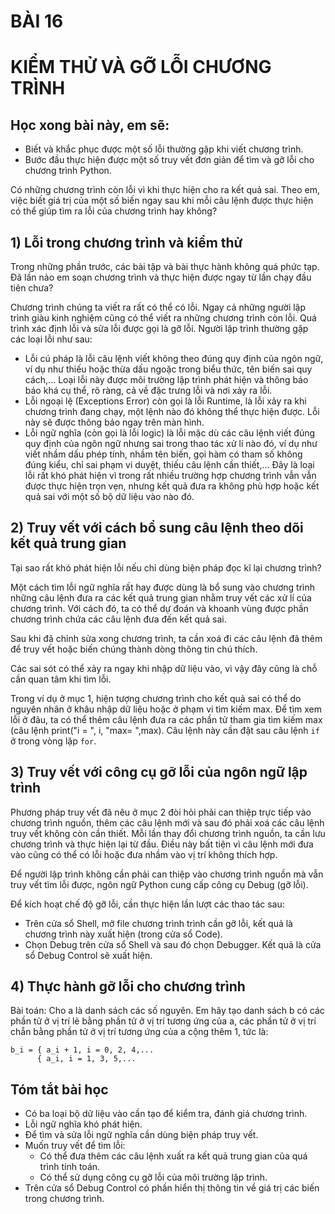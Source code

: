 # BÀI 16
# KIỂM THỬ VÀ GỠ LỖI CHƯƠNG TRÌNH

## Học xong bài này, em sẽ:

- Biết và khắc phục được một số lỗi thường gặp khi viết chương trình.
- Bước đầu thực hiện được một số truy vết đơn giản để tìm và gỡ lỗi cho chương trình Python.

Có những chương trình còn lỗi vì khi thực hiện cho ra kết quả sai. Theo em, việc biết giá trị của một số biến ngay sau khi mỗi câu lệnh được thực hiện có thể giúp tìm ra lỗi của chương trình hay không?

## 1) Lỗi trong chương trình và kiểm thử

Trong những phần trước, các bài tập và bài thực hành không quá phức tạp. Đã lần nào em soạn chương trình và thực hiện được ngay từ lần chạy đầu tiên chưa?

Chương trình chúng ta viết ra rất có thể có lỗi. Ngay cả những người lập trình giàu kinh nghiệm cũng có thể viết ra những chương trình còn lỗi. Quá trình xác định lỗi và sửa lỗi được gọi là gỡ lỗi. Người lập trình thường gặp các loại lỗi như sau:

- Lỗi cú pháp là lỗi câu lệnh viết không theo đúng quy định của ngôn ngữ, ví dụ như thiếu hoặc thừa dấu ngoặc trong biểu thức, tên biến sai quy cách,... Loại lỗi này được môi trường lập trình phát hiện và thông báo báo khá cụ thể, rõ ràng, cả về đặc trưng lỗi và nơi xảy ra lỗi.
- Lỗi ngoại lệ (Exceptions Error) còn gọi là lỗi Runtime, là lỗi xảy ra khi chương trình đang chạy, một lệnh nào đó không thể thực hiện được. Lỗi này sẽ được thông báo ngay trên màn hình.
- Lỗi ngữ nghĩa (còn gọi là lỗi logic) là lỗi mặc dù các câu lệnh viết đúng quy định của ngôn ngữ nhưng sai trong thao tác xử lí nào đó, ví dụ như viết nhầm dấu phép tính, nhầm tên biến, gọi hàm có tham số không đúng kiểu, chỉ sai phạm vi duyệt, thiếu câu lệnh cần thiết,... Đây là loại lỗi rất khó phát hiện vì trong rất nhiều trường hợp chương trình vẫn vẫn được thực hiện trọn vẹn, nhưng kết quả đưa ra không phù hợp hoặc kết quả sai với một số bộ dữ liệu vào nào đó.

## 2) Truy vết với cách bổ sung câu lệnh theo dõi kết quả trung gian

Tại sao rất khó phát hiện lỗi nếu chỉ dùng biện pháp đọc kĩ lại chương trình?

Một cách tìm lỗi ngữ nghĩa rất hay được dùng là bổ sung vào chương trình những câu lệnh đưa ra các kết quả trung gian nhằm truy vết các xử lí của chương trình. Với cách đó, ta có thể dự đoán và khoanh vùng được phần chương trình chứa các câu lệnh đưa đến kết quả sai.

Sau khi đã chỉnh sửa xong chương trình, ta cần xoá đi các câu lệnh đã thêm để truy vết hoặc biến chúng thành dòng thông tin chú thích.

Các sai sót có thể xảy ra ngay khi nhập dữ liệu vào, vì vậy đây cũng là chỗ cần quan tâm khi tìm lỗi.

Trong ví dụ ở mục 1, hiện tượng chương trình cho kết quả sai có thể do nguyên nhân ở khâu nhập dữ liệu hoặc ở phạm vi tìm kiếm max. Để tìm xem lỗi ở đâu, ta có thể thêm câu lệnh đưa ra các phần tử tham gia tìm kiếm max (câu lệnh print("i = ", i, "max= ",max). Câu lệnh này cần đặt sau câu lệnh `if` ở trong vòng lặp `for`.

## 3) Truy vết với công cụ gỡ lỗi của ngôn ngữ lập trình

Phương pháp truy vết đã nêu ở mục 2 đòi hỏi phải can thiệp trực tiếp vào chương trình nguồn, thêm các câu lệnh mới và sau đó phải xoá các câu lệnh truy vết không còn cần thiết. Mỗi lần thay đổi chương trình nguồn, ta cần lưu chương trình và thực hiện lại từ đầu. Điều này bất tiện vì câu lệnh mới đưa vào cũng có thể có lỗi hoặc đưa nhầm vào vị trí không thích hợp.

Để người lập trình không cần phải can thiệp vào chương trình nguồn mà vẫn truy vết tìm lỗi được, ngôn ngữ Python cung cấp công cụ Debug (gỡ lỗi).

Để kích hoạt chế độ gỡ lỗi, cần thực hiện lần lượt các thao tác sau:

- Trên cửa sổ Shell, mở file chương trình trình cần gỡ lỗi, kết quả là chương trình này xuất hiện (trong cửa sổ Code).
- Chọn Debug trên cửa sổ Shell và sau đó chọn Debugger. Kết quả là cửa sổ Debug Control sẽ xuất hiện.

## 4) Thực hành gỡ lỗi cho chương trình

Bài toán: Cho a là danh sách các số nguyên. Em hãy tạo danh sách b có các phần tử ở vị trí lẻ bằng phần tử ở vị trí tương ứng của a, các phần tử ở vị trí chẵn bằng phần tử ở vị trí tương ứng của a cộng thêm 1, tức là:

    b_i = { a_i + 1, i = 0, 2, 4,...
          { a_i, i = 1, 3, 5,...

## Tóm tắt bài học

- Có ba loại bộ dữ liệu vào cần tạo để kiểm tra, đánh giá chương trình.
- Lỗi ngữ nghĩa khó phát hiện.
- Để tìm và sửa lỗi ngữ nghĩa cần dùng biện pháp truy vết.
- Muốn truy vết để tìm lỗi:
    - Có thể đưa thêm các câu lệnh xuất ra kết quả trung gian của quá trình tính toán.
    - Có thể sử dụng công cụ gỡ lỗi của môi trường lập trình.
- Trên cửa sổ Debug Control có phần hiển thị thông tin về giá trị các biến trong chương trình.
